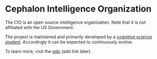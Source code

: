 # Cephalon Intelligence Organization

The CIO is an open source intelligence organization. Note that it is not affiliated with the US Government.

The project is maintained and primarily developed by a [cognitive science student](https://www.github.com/harttraveller). Accordingly it can be expected to continuously evolve.

To learn more, visit the [wiki]() (add link later).
